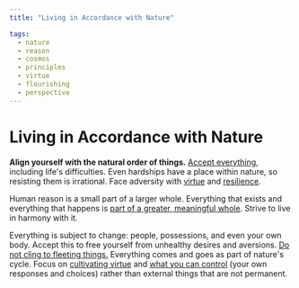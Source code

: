 ```yaml
---
title: "Living in Accordance with Nature"

tags:
  - nature
  - reason
  - cosmos
  - principles
  - virtue
  - flourishing
  - perspective
---
```


# Living in Accordance with Nature

**Align yourself with the natural order of things.** [Accept
everything](love-fate.md), including life's difficulties. Even hardships have a
place within nature, so resisting them is irrational. Face adversity with
[virtue](cardinal-virtues.md) and [resilience](emotional-resilience.md).

Human reason is a small part of a larger whole. Everything that exists and
everything that happens is [part of a greater, meaningful
whole](interconnectedness.md). Strive to live in harmony with it.

Everything is subject to change: people, possessions, and even your own body.
Accept this to free yourself from unhealthy desires and aversions. [Do not cling
to fleeting things.](detachment-externals.md) Everything comes and goes as part
of nature's cycle. Focus on [cultivating virtue](acting-virtue.md) and [what you
can control](dichotomy-control.md#what-is-within-our-control) (your own
responses and choices) rather than external things that are not permanent.
